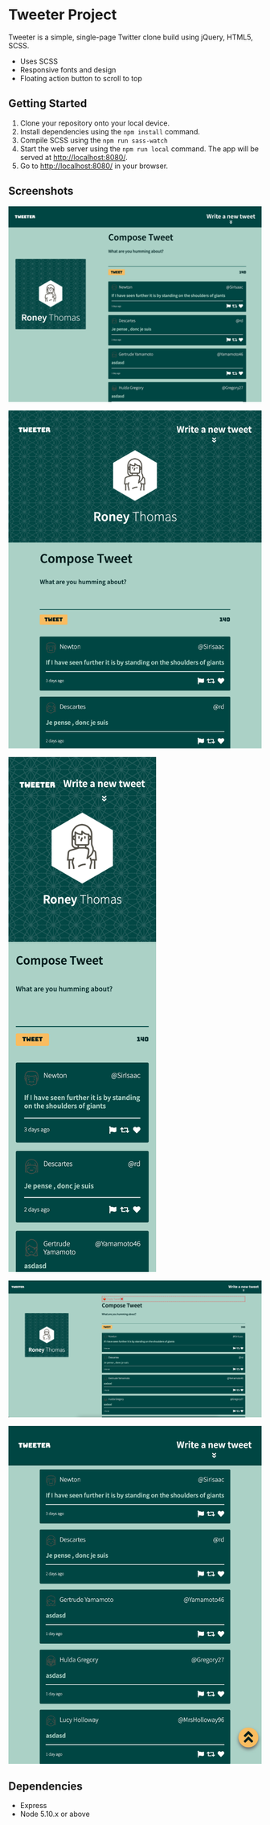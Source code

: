 # Tweeter Project

Tweeter is a simple, single-page Twitter clone build using jQuery, HTML5, SCSS.

- Uses SCSS
- Responsive fonts and design
- Floating action button to scroll to top

## Getting Started

1. Clone your repository onto your local device.
2. Install dependencies using the `npm install` command.
3. Compile SCSS using the `npm run sass-watch`
3. Start the web server using the `npm run local` command. The app will be served at <http://localhost:8080/>.
4. Go to <http://localhost:8080/> in your browser.

## Screenshots
!["Tweeter Desktop"](https://github.com/RoneyThomas/tweeter/blob/master/docs/1.png?raw=true)

!["Tweeter Tablet"](https://github.com/RoneyThomas/tweeter/blob/master/docs/2.png?raw=true)

!["Tweeter Mobile"](https://github.com/RoneyThomas/tweeter/blob/master/docs/3.png?raw=true)

!["Tweet Error"](https://github.com/RoneyThomas/tweeter/blob/master/docs/4.png?raw=true)

!["Tweeter Floating Action Button"](https://github.com/RoneyThomas/tweeter/blob/master/docs/5.png?raw=true)

## Dependencies

- Express
- Node 5.10.x or above
